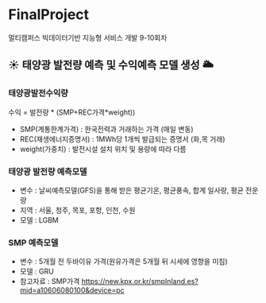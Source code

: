 # FinalProject
멀티캠퍼스 빅데이터기반 지능형 서비스 개발 9-10회차
## ☀️ 태양광 발전량 예측 및 수익예측 모델 생성 🌥️
### 태양광발전수익량
수익 = 발전량 * (SMP+REC가격*weight))
 * SMP(계통한계가격) : 한국전력과 거래하는 가격 (매일 변동)
 * REC(재생에너지증명서) : 1MWh당 1개씩 발급되는 증명서 (화,목 거래)
 * weight(가중치) : 발전시설 설치 위치 및 용량에 따라 다름
 
### 태양광 발전량 예측모델
- 변수 : 날씨예측모델(GFS)을 통해 받은 평균기온, 평균풍속, 합계 일사량, 평균 전운량
- 지역 : 서울, 청주, 목포, 포항, 인천, 수원
- 모델 : LGBM

### SMP 예측모델
- 변수 : 5개월 전 두바이유 가격(원유가격은 5개월 뒤 시세에 영향을 미침)
- 모델 : GRU
- 참고자료 : SMP가격 https://new.kpx.or.kr/smpInland.es?mid=a10606080100&device=pc
